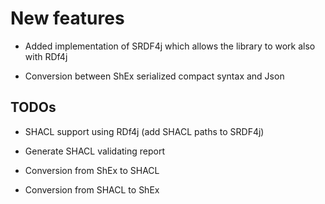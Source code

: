 # New features

- Added implementation of SRDF4j which allows the library to work also with RDf4j

- Conversion between ShEx serialized compact syntax and Json


TODOs
-----

- SHACL support using RDf4j (add SHACL paths to SRDF4j)

- Generate SHACL validating report

- Conversion from ShEx to SHACL

- Conversion from SHACL to ShEx
